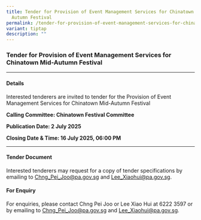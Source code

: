 ```yaml
---
title: Tender for Provision of Event Management Services for Chinatown Mid
  Autumn Festival
permalink: /tender-for-provision-of-event-management-services-for-chinatown-mid-autumn-festival/
variant: tiptap
description: ""
---
```

<h3>Tender for Provision of Event Management Services for Chinatown Mid-Autumn Festival</h3>
<hr>
<h4>Details</h4>
<p>Interested tenderers are invited to tender for the Provision of Event
Management Services for Chinatown Mid-Autumn Festival</p>
<p><strong>Calling Committee: Chinatown Festival Committee</strong>
</p>
<p><strong>Publication Date: 2 July 2025</strong>
</p>
<p><strong>Closing Date &amp; Time: 16 July 2025, 06:00 PM</strong>
</p>
<hr>
<h4>Tender Document</h4>
<p>Interested tenderers may request for a copy of tender specifications by
emailing to <a href="mailto:Chng_Pei_Joo@pa.gov.sg" rel="noopener noreferrer nofollow" target="_blank">Chng_Pei_Joo@pa.gov.sg</a> and
<a href="mailto:Lee_Xiaohui@pa.gov.sg" rel="noopener noreferrer nofollow" target="_blank">Lee_Xiaohui@pa.gov.sg</a>.</p>
<h4>For Enquiry</h4>
<p>For enquiries, please contact Chng Pei Joo or Lee Xiao Hui at 6222 3597
or by emailing to <a href="mailto:Chng_Pei_Joo@pa.gov.sg" rel="noopener noreferrer nofollow" target="_blank">Chng_Pei_Joo@pa.gov.sg</a> and <a href="mailto:Lee_Xiaohui@pa.gov.sg" rel="noopener noreferrer nofollow" target="_blank">Lee_Xiaohui@pa.gov.sg</a>.</p>
<h4></h4>
<p></p>